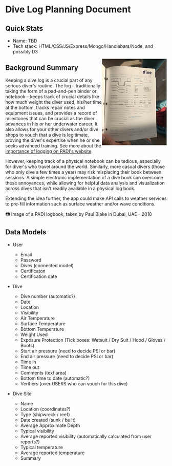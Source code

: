 # Dive Log Planning Document

## Quick Stats
+ Name: TBD
+ Tech stack: HTML/CSS/JS/Express/Mongo/Handlebars/Node, and possibly D3

<img src="dive_log_example.jpeg" width="40%" align="right">

## Background Summary

Keeping a dive log is a crucial part of any serious diver's routine.  The log – traditionally taking the form of a pad-and-pen binder or notebook – keeps track of crucial details like how much weight the diver used, his/her time at the bottom, tracks repair notes and equipment issues, and provides a record of milestones that can be crucial as the diver advances in his or her underwater career.  It also allows for your other divers and/or dive shops to vouch that a dive is legitimate, proving the diver's expertise when he or she seeks advanced training. See more about the <a href="https://www2.padi.com/blog/2015/05/07/why-keeping-a-logbook-will-help-make-you-a-better-diver/">importance of logging on PADI's website</a>.

However, keeping track of a physical notebook can be tedious, especially for diver's who travel around the world.  Similarly, more casual divers (those who only dive a few times a year) may risk misplacing their book between sessions.  A simple electronic implementation of a dive book can overcome these annoyances, while allowing for helpful data analysis and visualization across dives that isn't readily available in a physical log book.  

Extending the idea further, the app could make API calls to weather services to pre-fill information such as surface weather and/or wave conditions.

:camera: Image of a PADI logbook, taken by Paul Blake in Dubai, UAE - 2018

## Data Models
+ User
  + Email
  + Password
  + Dives (connected model)
  + Certificaton
  + Certification date

+ Dive
  + Dive number (automatic?)
  + Date
  + Location
  + Visibility
  + Air Temperature
  + Surface Temperature
  + Bottom Temperature
  + Weight Used
  + Exposure Protection (Tick boxes: Wetsuit / Dry Suit / Hood / Gloves / Boots)
  + Start air pressure (need to decide PSI or bar)
  + End air pressure (need to decide PSI or bar)
  + Time in
  + Time out
  + Comments (text area)
  + Bottom time to date (automatic?)
  + Verifiers (over USERS who can vouch for this dive)

+ Dive Site
  + Name
  + Location (coordinates?)
  + Type (shipwreck / reef)
  + Date created (sunk / built)
  + Average Approximate Depth
  + Typical visibility
  + Average reported visibility (automatically calculated from user reports?)
  + Typical temperature
  + Average reported temperature
  + Summary
